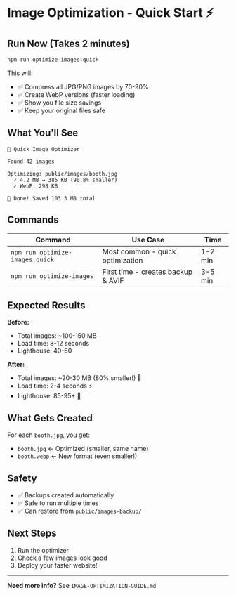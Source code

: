# Image Optimization - Quick Start ⚡

## Run Now (Takes 2 minutes)

```bash
npm run optimize-images:quick
```

This will:

- ✅ Compress all JPG/PNG images by 70-90%
- ✅ Create WebP versions (faster loading)
- ✅ Show you file size savings
- ✅ Keep your original files safe

## What You'll See

```
🎨 Quick Image Optimizer

Found 42 images

Optimizing: public/images/booth.jpg
  ✓ 4.2 MB → 385 KB (90.8% smaller)
  ✓ WebP: 298 KB

🎉 Done! Saved 103.3 MB total
```

## Commands

| Command                         | Use Case                           | Time    |
| ------------------------------- | ---------------------------------- | ------- |
| `npm run optimize-images:quick` | Most common - quick optimization   | 1-2 min |
| `npm run optimize-images`       | First time - creates backup & AVIF | 3-5 min |

## Expected Results

**Before:**

- Total images: ~100-150 MB
- Load time: 8-12 seconds
- Lighthouse: 40-60

**After:**

- Total images: ~20-30 MB (80% smaller!) 🎉
- Load time: 2-4 seconds ⚡
- Lighthouse: 85-95+ 🎯

## What Gets Created

For each `booth.jpg`, you get:

- `booth.jpg` ← Optimized (smaller, same name)
- `booth.webp` ← New format (even smaller!)

## Safety

- ✅ Backups created automatically
- ✅ Safe to run multiple times
- ✅ Can restore from `public/images-backup/`

## Next Steps

1. Run the optimizer
2. Check a few images look good
3. Deploy your faster website!

---

**Need more info?** See `IMAGE-OPTIMIZATION-GUIDE.md`
